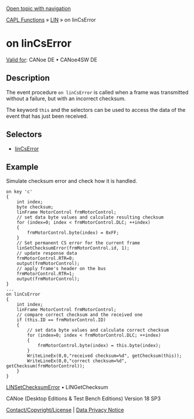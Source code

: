 [Open topic with navigation](../../../../../CANoeDEFamily.htm#Topics/CAPLFunctions/LIN/EventProcedures/CAPLfunctionOnLINCsError.md)

[CAPL Functions](../../CAPLfunctions.md) » [LIN](../CAPLfunctionsLINOverview.md) » on linCsError

# on linCsError

[Valid for](../../../Shared/FeatureAvailability.md):  CANoe DE • CANoe4SW DE

## Description

The event procedure `on linCsError` is called when a frame was transmitted without a failure, but with an incorrect checksum.

The keyword `this` and the selectors can be used to access the data of the event that has just been received.

## Selectors

- [linCsError](../Selectors/CAPLfunctionLINCSError.md)

## Example

Simulate checksum error and check how it is handled.

```plaintext
on key 'c'
{
    int index;
    byte checksum;
    linFrame MotorControl frmMotorControl;
    // set data byte values and calculate resulting checksum
    for (index=0; index < frmMotorControl.DLC; ++index)
    {
        frmMotorControl.byte(index) = 0xFF;
    }
    // Set permanent CS error for the current frame
    linSetChecksumError(frmMotorControl.id, 1);
    // update response data
    frmMotorControl.RTR=0;
    output(frmMotorControl);  
    // apply frame's header on the bus
    frmMotorControl.RTR=1;
    output(frmMotorControl);
}
...
on linCsError
{
    int index;
    linFrame MotorControl frmMotorControl;
    // compare correct checksum and the received one
    if (this.ID == frmMotorControl.ID)
    {
        // set data byte values and calculate correct checksum
        for (index=0; index < frmMotorControl.DLC; ++index)
        {
            frmMotorControl.byte(index) = this.byte(index);
        }
        WriteLineEx(0,0,"received checksum=%d", getChecksum(this));
        WriteLineEx(0,0,"correct checksum=%d", getChecksum(frmMotorControl));
    }
}
```

[LINSetChecksumError](../Functions/CAPLfunctionLINSetChecksumError.md) • LINGetChecksum

CANoe (Desktop Editions & Test Bench Editions) Version 18 SP3

[Contact/Copyright/License](../../../Shared/ContactCopyrightLicense.md) | [Data Privacy Notice](https://www.vector.com/int/en/company/get-info/privacy-policy/)
